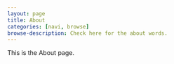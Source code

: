 ```yaml
---
layout: page
title: About
categories: [navi, browse]
browse-description: Check here for the about words.
---
```


This is the About page.
